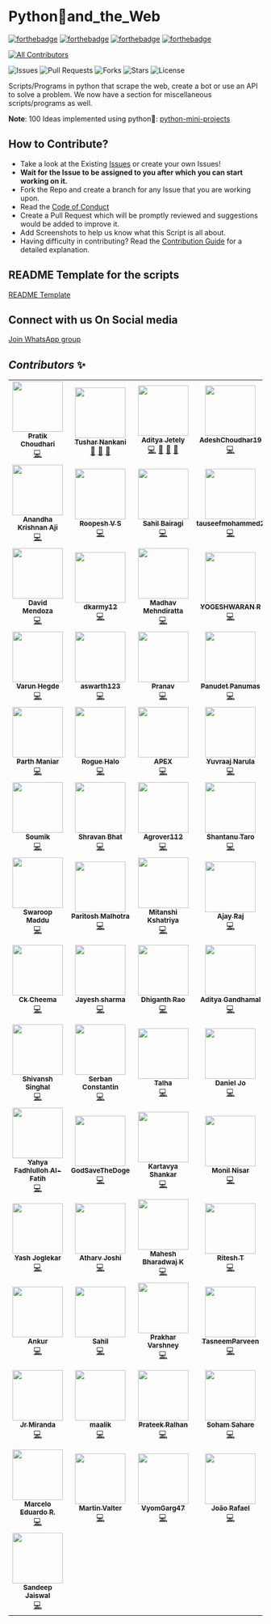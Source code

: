 # Python🐍and_the_Web

[![forthebadge](https://forthebadge.com/images/badges/built-by-developers.svg)](https://forthebadge.com)
[![forthebadge](https://forthebadge.com/images/badges/built-with-love.svg)](https://forthebadge.com)
[![forthebadge](https://forthebadge.com/images/badges/built-with-swag.svg)](https://forthebadge.com)
[![forthebadge](https://forthebadge.com/images/badges/made-with-python.svg)](https://forthebadge.com)

<!-- ALL-CONTRIBUTORS-BADGE:START - Do not remove or modify this section -->
[![All Contributors](https://img.shields.io/badge/all_contributors-99-orange.svg?style=flat-square)](#contributors-)
<!-- ALL-CONTRIBUTORS-BADGE:END -->

![Issues](https://img.shields.io/github/issues/Python-World/Python_and_the_Web)
![Pull Requests](https://img.shields.io/github/issues-pr/Python-World/Python_and_the_Web)
![Forks](https://img.shields.io/github/forks/Python-World/Python_and_the_Web)
![Stars](https://img.shields.io/github/stars/Python-World/Python_and_the_Web)
![License](https://img.shields.io/github/license/Python-World/Python_and_the_Web)

Scripts/Programs in python that scrape the web, create a bot or use an API to solve a problem.
We now have a section for miscellaneous scripts/programs as well.

**Note**: 100 Ideas implemented using python🐍: [python-mini-projects](https://python-world.github.io/python-mini-projects/#/)

## How to Contribute?

- Take a look at the Existing [Issues](https://github.com/Python-World/Python_and_the_Web/issues) or create your own Issues!
- **Wait for the Issue to be assigned to you after which you can start working on it.**
- Fork the Repo and create a branch for any Issue that you are working upon.
- Read the [Code of Conduct](https://github.com/Python-World/Python_and_the_Web/blob/master/CODE_OF_CONDUCT.md)
- Create a Pull Request which will be promptly reviewed and suggestions would be added to improve it.
- Add Screenshots to help us know what this Script is all about.
- Having difficulty in contributing? Read the [Contribution Guide](https://github.com/Python-World/Python_and_the_Web/blob/master/CONTRIBUTING.md) for a detailed explanation.

## README Template for the scripts

[README Template](https://github.com/Python-World/Python_and_the_Web/blob/master/README_TEMPLATE.md)

## Connect with us On Social media

[Join WhatsApp group](https://chat.whatsapp.com/Ghp25kidWLaGrAVA0G0GAa)

## *Contributors* ✨

<!-- ALL-CONTRIBUTORS-LIST:START - Do not remove or modify this section -->
<!-- prettier-ignore-start -->
<!-- markdownlint-disable -->
<table>
  <tr>
    <td align="center"><a href="https://www.linkedin.com/in/pratik-choudhari/"><img src="https://avatars3.githubusercontent.com/u/40862682?v=4" width="100px;" alt=""/><br /><sub><b>Pratik Choudhari</b></sub></a><br /><a href="https://github.com/Python-World/Python_and_the_Web/commits?author=pratik-choudhari" title="Code">💻</a></td>
    <td align="center"><a href="https://www.linkedin.com/in/tusharnankani"><img src="https://avatars1.githubusercontent.com/u/61280281?v=4" width="100px;" alt=""/><br /><sub><b>Tushar Nankani</b></sub></a><br /><a href="https://github.com/Python-World/Python_and_the_Web/commits?author=tusharnankani" title="Documentation">📖</a> <a href="https://github.com/Python-World/Python_and_the_Web/pulls?q=is%3Apr+reviewed-by%3Atusharnankani" title="Reviewed Pull Requests">👀</a> <a href="#projectManagement-tusharnankani" title="Project Management">📆</a></td>
    <td align="center"><a href="http://www.linkedin.com/in/aditya-jetely"><img src="https://avatars3.githubusercontent.com/u/42397096?v=4" width="100px;" alt=""/><br /><sub><b>Aditya Jetely</b></sub></a><br /><a href="https://github.com/Python-World/Python_and_the_Web/commits?author=AdityaJ7" title="Code">💻</a> <a href="https://github.com/Python-World/Python_and_the_Web/commits?author=AdityaJ7" title="Documentation">📖</a> <a href="https://github.com/Python-World/Python_and_the_Web/pulls?q=is%3Apr+reviewed-by%3AAdityaJ7" title="Reviewed Pull Requests">👀</a> <a href="#projectManagement-AdityaJ7" title="Project Management">📆</a></td>
    <td align="center"><a href="https://github.com/AdeshChoudhar19"><img src="https://avatars3.githubusercontent.com/u/60918872?v=4" width="100px;" alt=""/><br /><sub><b>AdeshChoudhar19</b></sub></a><br /><a href="https://github.com/Python-World/Python_and_the_Web/commits?author=AdeshChoudhar19" title="Code">💻</a></td>
    <td align="center"><a href="https://www.linkedin.com/in/ravishankar-chavare-84474a102/"><img src="https://avatars0.githubusercontent.com/u/33047641?v=4" width="100px;" alt=""/><br /><sub><b>Ravishankar Chavare</b></sub></a><br /><a href="https://github.com/Python-World/Python_and_the_Web/pulls?q=is%3Apr+reviewed-by%3Achavarera" title="Reviewed Pull Requests">👀</a> <a href="https://github.com/Python-World/Python_and_the_Web/commits?author=chavarera" title="Documentation">📖</a> <a href="#projectManagement-chavarera" title="Project Management">📆</a></td>
    <td align="center"><a href="https://github.com/Saujanya0910"><img src="https://avatars1.githubusercontent.com/u/55703178?v=4" width="100px;" alt=""/><br /><sub><b>Saujanya Pandey</b></sub></a><br /><a href="https://github.com/Python-World/Python_and_the_Web/commits?author=Saujanya0910" title="Code">💻</a></td>
    <td align="center"><a href="https://amitsingh-396e4.web.app/"><img src="https://avatars2.githubusercontent.com/u/57305134?v=4" width="100px;" alt=""/><br /><sub><b>amit singh</b></sub></a><br /><a href="https://github.com/Python-World/Python_and_the_Web/commits?author=amitsingh6391" title="Documentation">📖</a></td>
  </tr>
  <tr>
    <td align="center"><a href="https://github.com/anandhakrishnanaji"><img src="https://avatars2.githubusercontent.com/u/45736365?v=4" width="100px;" alt=""/><br /><sub><b>Anandha Krishnan Aji</b></sub></a><br /><a href="https://github.com/Python-World/Python_and_the_Web/commits?author=anandhakrishnanaji" title="Code">💻</a></td>
    <td align="center"><a href="https://github.com/roopeshvs"><img src="https://avatars3.githubusercontent.com/u/47831211?v=4" width="100px;" alt=""/><br /><sub><b>Roopesh V S</b></sub></a><br /><a href="https://github.com/Python-World/Python_and_the_Web/commits?author=roopeshvs" title="Code">💻</a></td>
    <td align="center"><a href="https://github.com/Sahil-k1509"><img src="https://avatars1.githubusercontent.com/u/55683054?v=4" width="100px;" alt=""/><br /><sub><b>Sahil Bairagi</b></sub></a><br /><a href="https://github.com/Python-World/Python_and_the_Web/commits?author=Sahil-k1509" title="Code">💻</a></td>
    <td align="center"><a href="https://github.com/tauseefmohammed2"><img src="https://avatars2.githubusercontent.com/u/35351464?v=4" width="100px;" alt=""/><br /><sub><b>tauseefmohammed2</b></sub></a><br /><a href="https://github.com/Python-World/Python_and_the_Web/commits?author=tauseefmohammed2" title="Code">💻</a></td>
    <td align="center"><a href="https://ameyanrd.github.io/"><img src="https://avatars1.githubusercontent.com/u/42608371?v=4" width="100px;" alt=""/><br /><sub><b>Ameya Deshpande</b></sub></a><br /><a href="https://github.com/Python-World/Python_and_the_Web/commits?author=ameyanrd" title="Code">💻</a></td>
    <td align="center"><a href="https://aravindha1234u.github.io"><img src="https://avatars0.githubusercontent.com/u/52521300?v=4" width="100px;" alt=""/><br /><sub><b>T3cH_W1z4rD</b></sub></a><br /><a href="https://github.com/Python-World/Python_and_the_Web/commits?author=Aravindha1234u" title="Code">💻</a></td>
    <td align="center"><a href="https://github.com/Meghana-12"><img src="https://avatars0.githubusercontent.com/u/44519203?v=4" width="100px;" alt=""/><br /><sub><b>Meghana Varanasi</b></sub></a><br /><a href="https://github.com/Python-World/Python_and_the_Web/commits?author=Meghana-12" title="Code">💻</a></td>
  </tr>
  <tr>
    <td align="center"><a href="https://github.com/mendoza"><img src="https://avatars1.githubusercontent.com/u/30415552?v=4" width="100px;" alt=""/><br /><sub><b>David Mendoza</b></sub></a><br /><a href="https://github.com/Python-World/Python_and_the_Web/commits?author=mendoza" title="Code">💻</a></td>
    <td align="center"><a href="https://github.com/dkarmy12"><img src="https://avatars1.githubusercontent.com/u/55491427?v=4" width="100px;" alt=""/><br /><sub><b>dkarmy12</b></sub></a><br /><a href="https://github.com/Python-World/Python_and_the_Web/commits?author=dkarmy12" title="Code">💻</a></td>
    <td align="center"><a href="http://madhavmehndiratta.me"><img src="https://avatars3.githubusercontent.com/u/43489174?v=4" width="100px;" alt=""/><br /><sub><b>Madhav Mehndiratta</b></sub></a><br /><a href="https://github.com/Python-World/Python_and_the_Web/commits?author=madhavmehndiratta" title="Code">💻</a></td>
    <td align="center"><a href="http://www.linkedin.com/in/yogeshwaran01"><img src="https://avatars1.githubusercontent.com/u/66836092?v=4" width="100px;" alt=""/><br /><sub><b>YOGESHWARAN R</b></sub></a><br /><a href="https://github.com/Python-World/Python_and_the_Web/commits?author=yogeshwaran01" title="Code">💻</a></td>
    <td align="center"><a href="http://pranav6670.github.io"><img src="https://avatars1.githubusercontent.com/u/31882923?v=4" width="100px;" alt=""/><br /><sub><b>Pranav  Natekar</b></sub></a><br /><a href="https://github.com/Python-World/Python_and_the_Web/commits?author=pranav6670" title="Code">💻</a></td>
    <td align="center"><a href="https://github.com/nj1902"><img src="https://avatars0.githubusercontent.com/u/56442920?v=4" width="100px;" alt=""/><br /><sub><b>DopeKid</b></sub></a><br /><a href="https://github.com/Python-World/Python_and_the_Web/commits?author=nj1902" title="Code">💻</a></td>
    <td align="center"><a href="https://github.com/rohitjoshi6"><img src="https://avatars1.githubusercontent.com/u/56406787?v=4" width="100px;" alt=""/><br /><sub><b>Rohit_Joshi</b></sub></a><br /><a href="https://github.com/Python-World/Python_and_the_Web/commits?author=rohitjoshi6" title="Code">💻</a></td>
  </tr>
  <tr>
    <td align="center"><a href="https://github.com/varuntumbe"><img src="https://avatars0.githubusercontent.com/u/44541344?v=4" width="100px;" alt=""/><br /><sub><b>Varun Hegde</b></sub></a><br /><a href="https://github.com/Python-World/Python_and_the_Web/commits?author=varuntumbe" title="Code">💻</a></td>
    <td align="center"><a href="https://github.com/aswarth123"><img src="https://avatars2.githubusercontent.com/u/53229329?v=4" width="100px;" alt=""/><br /><sub><b>aswarth123</b></sub></a><br /><a href="https://github.com/Python-World/Python_and_the_Web/commits?author=aswarth123" title="Code">💻</a></td>
    <td align="center"><a href="https://github.com/Vyprath"><img src="https://avatars3.githubusercontent.com/u/58635215?v=4" width="100px;" alt=""/><br /><sub><b>Pranav</b></sub></a><br /><a href="https://github.com/Python-World/Python_and_the_Web/commits?author=Vyprath" title="Code">💻</a></td>
    <td align="center"><a href="https://github.com/panudet-24mb"><img src="https://avatars3.githubusercontent.com/u/47716860?v=4" width="100px;" alt=""/><br /><sub><b>Panudet Panumas</b></sub></a><br /><a href="https://github.com/Python-World/Python_and_the_Web/commits?author=panudet-24mb" title="Code">💻</a></td>
    <td align="center"><a href="https://github.com/Jaideep07"><img src="https://avatars0.githubusercontent.com/u/53224282?v=4" width="100px;" alt=""/><br /><sub><b>Jaideep07</b></sub></a><br /><a href="https://github.com/Python-World/Python_and_the_Web/commits?author=Jaideep07" title="Code">💻</a></td>
    <td align="center"><a href="https://github.com/infern018"><img src="https://avatars1.githubusercontent.com/u/52378712?v=4" width="100px;" alt=""/><br /><sub><b>Vishwas Singh</b></sub></a><br /><a href="https://github.com/Python-World/Python_and_the_Web/commits?author=infern018" title="Code">💻</a></td>
    <td align="center"><a href="https://github.com/krishnajalan"><img src="https://avatars3.githubusercontent.com/u/69248796?v=4" width="100px;" alt=""/><br /><sub><b>Krishna Jalan</b></sub></a><br /><a href="https://github.com/Python-World/Python_and_the_Web/commits?author=krishnajalan" title="Documentation">📖</a></td>
  </tr>
  <tr>
    <td align="center"><a href="http://linkedin.com/in/parthdmaniar"><img src="https://avatars3.githubusercontent.com/u/45627498?v=4" width="100px;" alt=""/><br /><sub><b>Parth Maniar</b></sub></a><br /><a href="https://github.com/Python-World/Python_and_the_Web/commits?author=officialpm" title="Code">💻</a></td>
    <td align="center"><a href="https://github.com/Rogue-Halo"><img src="https://avatars3.githubusercontent.com/u/47247405?v=4" width="100px;" alt=""/><br /><sub><b>Rogue Halo</b></sub></a><br /><a href="https://github.com/Python-World/Python_and_the_Web/commits?author=Rogue-Halo" title="Code">💻</a></td>
    <td align="center"><a href="https://github.com/Apex-code"><img src="https://avatars2.githubusercontent.com/u/30106022?v=4" width="100px;" alt=""/><br /><sub><b>APEX</b></sub></a><br /><a href="https://github.com/Python-World/Python_and_the_Web/commits?author=Apex-code" title="Code">💻</a></td>
    <td align="center"><a href="https://github.com/yuvraajnarula"><img src="https://avatars3.githubusercontent.com/u/49155095?v=4" width="100px;" alt=""/><br /><sub><b>Yuvraaj Narula</b></sub></a><br /><a href="https://github.com/Python-World/Python_and_the_Web/commits?author=yuvraajnarula" title="Code">💻</a></td>
    <td align="center"><a href="https://github.com/Anshul275"><img src="https://avatars0.githubusercontent.com/u/54087991?v=4" width="100px;" alt=""/><br /><sub><b>Anshul275</b></sub></a><br /><a href="https://github.com/Python-World/Python_and_the_Web/commits?author=Anshul275" title="Code">💻</a></td>
    <td align="center"><a href="https://github.com/CaptainRoberts"><img src="https://avatars2.githubusercontent.com/u/25398128?v=4" width="100px;" alt=""/><br /><sub><b>Benji</b></sub></a><br /><a href="https://github.com/Python-World/Python_and_the_Web/commits?author=CaptainRoberts" title="Code">💻</a></td>
    <td align="center"><a href="https://bit.ly/3id01g8"><img src="https://avatars0.githubusercontent.com/u/52729944?v=4" width="100px;" alt=""/><br /><sub><b>Rajdeep Ray</b></sub></a><br /><a href="https://github.com/Python-World/Python_and_the_Web/commits?author=Rajdeep-Ray" title="Code">💻</a></td>
  </tr>
  <tr>
    <td align="center"><a href="https://araon.pythonanywhere.com"><img src="https://avatars0.githubusercontent.com/u/30241057?v=4" width="100px;" alt=""/><br /><sub><b>Soumik</b></sub></a><br /><a href="https://github.com/Python-World/Python_and_the_Web/commits?author=Araon" title="Code">💻</a></td>
    <td align="center"><a href="https://github.com/ShravanBhat"><img src="https://avatars3.githubusercontent.com/u/48554826?v=4" width="100px;" alt=""/><br /><sub><b>Shravan Bhat</b></sub></a><br /><a href="https://github.com/Python-World/Python_and_the_Web/commits?author=ShravanBhat" title="Code">💻</a></td>
    <td align="center"><a href="https://github.com/Agrover112"><img src="https://avatars3.githubusercontent.com/u/42321810?v=4" width="100px;" alt=""/><br /><sub><b>Agrover112</b></sub></a><br /><a href="https://github.com/Python-World/Python_and_the_Web/commits?author=Agrover112" title="Code">💻</a></td>
    <td align="center"><a href="https://github.com/ShantanuTaro"><img src="https://avatars3.githubusercontent.com/u/43516930?v=4" width="100px;" alt=""/><br /><sub><b>Shantanu Taro</b></sub></a><br /><a href="https://github.com/Python-World/Python_and_the_Web/commits?author=ShantanuTaro" title="Code">💻</a></td>
    <td align="center"><a href="https://suvamprogrammer.blogspot.com"><img src="https://avatars3.githubusercontent.com/u/32155332?v=4" width="100px;" alt=""/><br /><sub><b>suvam prasad</b></sub></a><br /><a href="https://github.com/Python-World/Python_and_the_Web/commits?author=SuvamPrasd" title="Code">💻</a></td>
    <td align="center"><a href="https://www.youtube.com/channel/UCpkxxb7y9nIlUlft5GKTNsg/"><img src="https://avatars3.githubusercontent.com/u/66870959?v=4" width="100px;" alt=""/><br /><sub><b>Mysterious-Owl</b></sub></a><br /><a href="https://github.com/Python-World/Python_and_the_Web/commits?author=Mysterious-Owl" title="Code">💻</a></td>
    <td align="center"><a href="https://github.com/antoniouaa"><img src="https://avatars0.githubusercontent.com/u/15040368?v=4" width="100px;" alt=""/><br /><sub><b>Alex Antoniou</b></sub></a><br /><a href="https://github.com/Python-World/Python_and_the_Web/commits?author=antoniouaa" title="Code">💻</a></td>
  </tr>
  <tr>
    <td align="center"><a href="https://github.com/swaroopmaddu"><img src="https://avatars1.githubusercontent.com/u/24986270?v=4" width="100px;" alt=""/><br /><sub><b>Swaroop Maddu</b></sub></a><br /><a href="https://github.com/Python-World/Python_and_the_Web/commits?author=swaroopmaddu" title="Code">💻</a></td>
    <td align="center"><a href="https://github.com/malhotra-paritosh"><img src="https://avatars1.githubusercontent.com/u/29488556?v=4" width="100px;" alt=""/><br /><sub><b>Paritosh Malhotra</b></sub></a><br /><a href="https://github.com/Python-World/Python_and_the_Web/commits?author=malhotra-paritosh" title="Code">💻</a></td>
    <td align="center"><a href="https://github.com/MitanshiKshatriya"><img src="https://avatars1.githubusercontent.com/u/42690596?v=4" width="100px;" alt=""/><br /><sub><b>Mitanshi Kshatriya</b></sub></a><br /><a href="https://github.com/Python-World/Python_and_the_Web/commits?author=MitanshiKshatriya" title="Code">💻</a></td>
    <td align="center"><a href="https://github.com/Ajay-Raj-S"><img src="https://avatars0.githubusercontent.com/u/29999212?v=4" width="100px;" alt=""/><br /><sub><b>Ajay Raj</b></sub></a><br /><a href="https://github.com/Python-World/Python_and_the_Web/commits?author=Ajay-Raj-S" title="Code">💻</a></td>
    <td align="center"><a href="https://xinyixiang.github.io/PersonalWebsiteXinyi/"><img src="https://avatars1.githubusercontent.com/u/30137615?v=4" width="100px;" alt=""/><br /><sub><b>Xinyi Xiang</b></sub></a><br /><a href="https://github.com/Python-World/Python_and_the_Web/commits?author=xinyixiang" title="Code">💻</a></td>
    <td align="center"><a href="https://github.com/chhipashubham970"><img src="https://avatars2.githubusercontent.com/u/54745010?v=4" width="100px;" alt=""/><br /><sub><b>Shubham Chhipa</b></sub></a><br /><a href="https://github.com/Python-World/Python_and_the_Web/commits?author=chhipashubham970" title="Code">💻</a></td>
    <td align="center"><a href="https://github.com/Jayanth19524"><img src="https://avatars0.githubusercontent.com/u/65494099?v=4" width="100px;" alt=""/><br /><sub><b>G V S Jayanth</b></sub></a><br /><a href="https://github.com/Python-World/Python_and_the_Web/commits?author=Jayanth19524" title="Code">💻</a></td>
  </tr>
  <tr>
    <td align="center"><a href="https://github.com/Cheemashyper"><img src="https://avatars2.githubusercontent.com/u/68045666?v=4" width="100px;" alt=""/><br /><sub><b>Ck Cheema</b></sub></a><br /><a href="https://github.com/Python-World/Python_and_the_Web/commits?author=Cheemashyper" title="Code">💻</a></td>
    <td align="center"><a href="https://github.com/jaesharma"><img src="https://avatars2.githubusercontent.com/u/44082416?v=4" width="100px;" alt=""/><br /><sub><b>Jayesh sharma</b></sub></a><br /><a href="https://github.com/Python-World/Python_and_the_Web/commits?author=jaesharma" title="Code">💻</a></td>
    <td align="center"><a href="http://dhiganthrao.github.io"><img src="https://avatars0.githubusercontent.com/u/53207198?v=4" width="100px;" alt=""/><br /><sub><b>Dhiganth Rao</b></sub></a><br /><a href="https://github.com/Python-World/Python_and_the_Web/commits?author=dhiganthrao" title="Code">💻</a></td>
    <td align="center"><a href="https://github.com/adityagandhamal"><img src="https://avatars0.githubusercontent.com/u/61016383?v=4" width="100px;" alt=""/><br /><sub><b>Aditya Gandhamal</b></sub></a><br /><a href="https://github.com/Python-World/Python_and_the_Web/commits?author=adityagandhamal" title="Code">💻</a></td>
    <td align="center"><a href="https://hardik.urspace.io/"><img src="https://avatars3.githubusercontent.com/u/25060629?v=4" width="100px;" alt=""/><br /><sub><b>HARDIK DADHICH</b></sub></a><br /><a href="https://github.com/Python-World/Python_and_the_Web/commits?author=hardik-dadhich" title="Code">💻</a></td>
    <td align="center"><a href="https://github.com/twozero88"><img src="https://avatars0.githubusercontent.com/u/44749717?v=4" width="100px;" alt=""/><br /><sub><b>twozero88</b></sub></a><br /><a href="https://github.com/Python-World/Python_and_the_Web/commits?author=twozero88" title="Code">💻</a></td>
    <td align="center"><a href="https://github.com/namanshah01"><img src="https://avatars1.githubusercontent.com/u/64421164?v=4" width="100px;" alt=""/><br /><sub><b>Naman Shah</b></sub></a><br /><a href="https://github.com/Python-World/Python_and_the_Web/commits?author=namanshah01" title="Code">💻</a></td>
  </tr>
  <tr>
    <td align="center"><a href="https://www.kaggle.com/shivanshsinghal107"><img src="https://avatars3.githubusercontent.com/u/47008582?v=4" width="100px;" alt=""/><br /><sub><b>Shivansh Singhal</b></sub></a><br /><a href="https://github.com/Python-World/Python_and_the_Web/commits?author=shivanshsinghal107" title="Code">💻</a></td>
    <td align="center"><a href="https://fuzz.me.uk"><img src="https://avatars0.githubusercontent.com/u/1335181?v=4" width="100px;" alt=""/><br /><sub><b>Serban Constantin</b></sub></a><br /><a href="https://github.com/Python-World/Python_and_the_Web/commits?author=fuzzmz" title="Code">💻</a></td>
    <td align="center"><a href="https://github.com/symtalha14"><img src="https://avatars2.githubusercontent.com/u/26308379?v=4" width="100px;" alt=""/><br /><sub><b>Talha</b></sub></a><br /><a href="https://github.com/Python-World/Python_and_the_Web/commits?author=symtalha14" title="Code">💻</a></td>
    <td align="center"><a href="https://github.com/danieljo09"><img src="https://avatars0.githubusercontent.com/u/67842986?v=4" width="100px;" alt=""/><br /><sub><b>Daniel Jo</b></sub></a><br /><a href="https://github.com/Python-World/Python_and_the_Web/commits?author=danieljo09" title="Code">💻</a></td>
    <td align="center"><a href="http://rohitsaini.pythonanywhere.com/"><img src="https://avatars2.githubusercontent.com/u/40729749?v=4" width="100px;" alt=""/><br /><sub><b>Rohit Kumar Saini</b></sub></a><br /><a href="https://github.com/Python-World/Python_and_the_Web/commits?author=rockingrohit9639" title="Code">💻</a></td>
    <td align="center"><a href="https://github.com/arthuralmeida93"><img src="https://avatars0.githubusercontent.com/u/13452140?v=4" width="100px;" alt=""/><br /><sub><b>Arthur</b></sub></a><br /><a href="https://github.com/Python-World/Python_and_the_Web/commits?author=arthuralmeida93" title="Code">💻</a></td>
    <td align="center"><a href="https://github.com/StarSeeker123"><img src="https://avatars0.githubusercontent.com/u/57768079?v=4" width="100px;" alt=""/><br /><sub><b>StarSeeker123</b></sub></a><br /><a href="https://github.com/Python-World/Python_and_the_Web/commits?author=StarSeeker123" title="Code">💻</a></td>
  </tr>
  <tr>
    <td align="center"><a href="https://github.com/k1m0ch1"><img src="https://avatars0.githubusercontent.com/u/5756522?v=4" width="100px;" alt=""/><br /><sub><b>Yahya Fadhlulloh Al-Fatih</b></sub></a><br /><a href="https://github.com/Python-World/Python_and_the_Web/commits?author=k1m0ch1" title="Code">💻</a></td>
    <td align="center"><a href="https://github.com/GodSaveTheDoge"><img src="https://avatars0.githubusercontent.com/u/51802433?v=4" width="100px;" alt=""/><br /><sub><b>GodSaveTheDoge</b></sub></a><br /><a href="https://github.com/Python-World/Python_and_the_Web/commits?author=GodSaveTheDoge" title="Code">💻</a></td>
    <td align="center"><a href="https://github.com/kartavyashankar"><img src="https://avatars3.githubusercontent.com/u/55027697?v=4" width="100px;" alt=""/><br /><sub><b>Kartavya Shankar</b></sub></a><br /><a href="https://github.com/Python-World/Python_and_the_Web/commits?author=kartavyashankar" title="Code">💻</a></td>
    <td align="center"><a href="https://github.com/MNISAR"><img src="https://avatars2.githubusercontent.com/u/20768577?v=4" width="100px;" alt=""/><br /><sub><b>Monil Nisar</b></sub></a><br /><a href="https://github.com/Python-World/Python_and_the_Web/commits?author=MNISAR" title="Code">💻</a></td>
    <td align="center"><a href="https://github.com/wolflegend99"><img src="https://avatars2.githubusercontent.com/u/38404778?v=4" width="100px;" alt=""/><br /><sub><b>wolflegend99</b></sub></a><br /><a href="https://github.com/Python-World/Python_and_the_Web/commits?author=wolflegend99" title="Code">💻</a></td>
    <td align="center"><a href="https://www.linkedin.com/in/schezeen-fazulbhoy-6a5957110/"><img src="https://avatars1.githubusercontent.com/u/28871211?v=4" width="100px;" alt=""/><br /><sub><b>Schezeen Fazulbhoy</b></sub></a><br /><a href="https://github.com/Python-World/Python_and_the_Web/commits?author=schezfaz" title="Code">💻</a></td>
    <td align="center"><a href="https://github.com/jairoufps"><img src="https://avatars2.githubusercontent.com/u/23509868?v=4" width="100px;" alt=""/><br /><sub><b>jairoufps</b></sub></a><br /><a href="https://github.com/Python-World/Python_and_the_Web/commits?author=jairoufps" title="Code">💻</a></td>
  </tr>
  <tr>
    <td align="center"><a href="https://github.com/YASHBRO"><img src="https://avatars3.githubusercontent.com/u/67703411?v=4" width="100px;" alt=""/><br /><sub><b>Yash Joglekar</b></sub></a><br /><a href="https://github.com/Python-World/Python_and_the_Web/commits?author=YASHBRO" title="Code">💻</a></td>
    <td align="center"><a href="https://github.com/Atharv-Joshi"><img src="https://avatars1.githubusercontent.com/u/53505850?v=4" width="100px;" alt=""/><br /><sub><b>Atharv Joshi</b></sub></a><br /><a href="https://github.com/Python-World/Python_and_the_Web/commits?author=Atharv-Joshi" title="Code">💻</a></td>
    <td align="center"><a href="http://maheshbharadwaj.github.io/"><img src="https://avatars2.githubusercontent.com/u/48756374?v=4" width="100px;" alt=""/><br /><sub><b>Mahesh Bharadwaj K</b></sub></a><br /><a href="https://github.com/Python-World/Python_and_the_Web/commits?author=MaheshBharadwaj" title="Code">💻</a></td>
    <td align="center"><a href="https://github.com/ritesh-dt"><img src="https://avatars0.githubusercontent.com/u/53569176?v=4" width="100px;" alt=""/><br /><sub><b>Ritesh T</b></sub></a><br /><a href="https://github.com/Python-World/Python_and_the_Web/commits?author=ritesh-dt" title="Code">💻</a></td>
    <td align="center"><a href="https://github.com/TEMHITHORPHE"><img src="https://avatars0.githubusercontent.com/u/19387360?v=4" width="100px;" alt=""/><br /><sub><b>TEMITOPE</b></sub></a><br /><a href="https://github.com/Python-World/Python_and_the_Web/commits?author=TEMHITHORPHE" title="Code">💻</a></td>
    <td align="center"><a href="https://www.linkedin.com/in/vani-gupta-b2245315a/"><img src="https://avatars2.githubusercontent.com/u/53790649?v=4" width="100px;" alt=""/><br /><sub><b>Vani Gupta</b></sub></a><br /><a href="https://github.com/Python-World/Python_and_the_Web/commits?author=vanigupta20024" title="Code">💻</a></td>
    <td align="center"><a href="http://linkedin.com/in/aakash-dinkar-1307"><img src="https://avatars2.githubusercontent.com/u/35952953?v=4" width="100px;" alt=""/><br /><sub><b>Aakash Dinkar</b></sub></a><br /><a href="https://github.com/Python-World/Python_and_the_Web/commits?author=aakashdinkar" title="Code">💻</a></td>
  </tr>
  <tr>
    <td align="center"><a href="https://ankdos.github.io/"><img src="https://avatars1.githubusercontent.com/u/20462784?v=4" width="100px;" alt=""/><br /><sub><b>Ankur</b></sub></a><br /><a href="https://github.com/Python-World/Python_and_the_Web/commits?author=AnkDos" title="Code">💻</a></td>
    <td align="center"><a href="https://imsahil007.github.io/"><img src="https://avatars2.githubusercontent.com/u/35963992?v=4" width="100px;" alt=""/><br /><sub><b>Sahil</b></sub></a><br /><a href="https://github.com/Python-World/Python_and_the_Web/commits?author=imsahil007" title="Code">💻</a></td>
    <td align="center"><a href="https://prkhrv.github.io/about"><img src="https://avatars1.githubusercontent.com/u/31151040?v=4" width="100px;" alt=""/><br /><sub><b>Prakhar Varshney</b></sub></a><br /><a href="https://github.com/Python-World/Python_and_the_Web/commits?author=prkhrv" title="Code">💻</a></td>
    <td align="center"><a href="https://github.com/TasneemParveen"><img src="https://avatars3.githubusercontent.com/u/68861514?v=4" width="100px;" alt=""/><br /><sub><b>TasneemParveen</b></sub></a><br /><a href="https://github.com/Python-World/Python_and_the_Web/commits?author=TasneemParveen" title="Code">💻</a></td>
    <td align="center"><a href="https://github.com/code-netizen"><img src="https://avatars2.githubusercontent.com/u/69101896?v=4" width="100px;" alt=""/><br /><sub><b>Tushar</b></sub></a><br /><a href="https://github.com/Python-World/Python_and_the_Web/commits?author=code-netizen" title="Code">💻</a></td>
    <td align="center"><a href="https://github.com/abhinavanand123"><img src="https://avatars1.githubusercontent.com/u/64692981?v=4" width="100px;" alt=""/><br /><sub><b>abhinavanand123</b></sub></a><br /><a href="https://github.com/Python-World/Python_and_the_Web/commits?author=abhinavanand123" title="Code">💻</a></td>
    <td align="center"><a href="https://github.com/KhushiGangopadhyay"><img src="https://avatars0.githubusercontent.com/u/54475447?v=4" width="100px;" alt=""/><br /><sub><b>Khushi Gangopadhyay</b></sub></a><br /><a href="https://github.com/Python-World/Python_and_the_Web/commits?author=KhushiGangopadhyay" title="Code">💻</a></td>
  </tr>
  <tr>
    <td align="center"><a href="https://github.com/jrmiranda"><img src="https://avatars3.githubusercontent.com/u/14045511?v=4" width="100px;" alt=""/><br /><sub><b>Jr Miranda</b></sub></a><br /><a href="https://github.com/Python-World/Python_and_the_Web/commits?author=jrmiranda" title="Code">💻</a></td>
    <td align="center"><a href="http://ritik-malik.github.io"><img src="https://avatars3.githubusercontent.com/u/43749596?v=4" width="100px;" alt=""/><br /><sub><b>maalik</b></sub></a><br /><a href="https://github.com/Python-World/Python_and_the_Web/commits?author=ritik-malik" title="Code">💻</a></td>
    <td align="center"><a href="https://prateekralhan.com"><img src="https://avatars2.githubusercontent.com/u/29462447?v=4" width="100px;" alt=""/><br /><sub><b>Prateek Ralhan</b></sub></a><br /><a href="https://github.com/Python-World/Python_and_the_Web/commits?author=prateekralhan" title="Code">💻</a></td>
    <td align="center"><a href="http://sohamsahare123.github.io"><img src="https://avatars1.githubusercontent.com/u/44804981?v=4" width="100px;" alt=""/><br /><sub><b>Soham Sahare</b></sub></a><br /><a href="https://github.com/Python-World/Python_and_the_Web/commits?author=sohamsahare123" title="Code">💻</a></td>
    <td align="center"><a href="https://github.com/ADV1K"><img src="https://avatars3.githubusercontent.com/u/35737096?v=4" width="100px;" alt=""/><br /><sub><b>Advik</b></sub></a><br /><a href="https://github.com/Python-World/Python_and_the_Web/commits?author=ADV1K" title="Code">💻</a></td>
    <td align="center"><a href="https://github.com/lavish619"><img src="https://avatars2.githubusercontent.com/u/61247512?v=4" width="100px;" alt=""/><br /><sub><b>Lavish Bansal</b></sub></a><br /><a href="https://github.com/Python-World/Python_and_the_Web/commits?author=lavish619" title="Code">💻</a></td>
    <td align="center"><a href="https://github.com/dzaytsev91"><img src="https://avatars0.githubusercontent.com/u/20444664?v=4" width="100px;" alt=""/><br /><sub><b>Zaytsev Dmitriy</b></sub></a><br /><a href="https://github.com/Python-World/Python_and_the_Web/commits?author=dzaytsev91" title="Code">💻</a></td>
  </tr>
  <tr>
    <td align="center"><a href="https://github.com/SeaSkyThe"><img src="https://avatars2.githubusercontent.com/u/25724879?v=4" width="100px;" alt=""/><br /><sub><b>Marcelo Eduardo R.</b></sub></a><br /><a href="https://github.com/Python-World/Python_and_the_Web/commits?author=SeaSkyThe" title="Code">💻</a></td>
    <td align="center"><a href="https://github.com/valterm"><img src="https://avatars2.githubusercontent.com/u/11588074?v=4" width="100px;" alt=""/><br /><sub><b>Martin Valter</b></sub></a><br /><a href="https://github.com/Python-World/Python_and_the_Web/commits?author=valterm" title="Code">💻</a></td>
    <td align="center"><a href="https://github.com/VyomGarg47"><img src="https://avatars0.githubusercontent.com/u/55129843?v=4" width="100px;" alt=""/><br /><sub><b>VyomGarg47</b></sub></a><br /><a href="https://github.com/Python-World/Python_and_the_Web/commits?author=VyomGarg47" title="Code">💻</a></td>
    <td align="center"><a href="https://github.com/jrcamelo"><img src="https://avatars1.githubusercontent.com/u/21991537?v=4" width="100px;" alt=""/><br /><sub><b>João Rafael</b></sub></a><br /><a href="https://github.com/Python-World/Python_and_the_Web/commits?author=jrcamelo" title="Code">💻</a></td>
    <td align="center"><a href="https://github.com/asiskumarroy"><img src="https://avatars2.githubusercontent.com/u/44539859?v=4" width="100px;" alt=""/><br /><sub><b>Asis Kumar Roy</b></sub></a><br /><a href="https://github.com/Python-World/Python_and_the_Web/commits?author=asiskumarroy" title="Code">💻</a></td>
    <td align="center"><a href="https://github.com/jaynarw"><img src="https://avatars0.githubusercontent.com/u/36211228?v=4" width="100px;" alt=""/><br /><sub><b>Jayesh Narwaria</b></sub></a><br /><a href="https://github.com/Python-World/Python_and_the_Web/commits?author=jaynarw" title="Code">💻</a></td>
    <td align="center"><a href="https://github.com/priya-mane"><img src="https://avatars1.githubusercontent.com/u/65249083?v=4" width="100px;" alt=""/><br /><sub><b>Priya Mane</b></sub></a><br /><a href="https://github.com/Python-World/Python_and_the_Web/commits?author=priya-mane" title="Code">💻</a></td>
  </tr>
  <tr>
    <td align="center"><a href="https://sandyjswl.github.io/"><img src="https://avatars2.githubusercontent.com/u/25723594?v=4" width="100px;" alt=""/><br /><sub><b>Sandeep Jaiswal</b></sub></a><br /><a href="https://github.com/Python-World/Python_and_the_Web/commits?author=sandyjswl" title="Code">💻</a></td>
  </tr>
</table>

<!-- markdownlint-enable -->
<!-- prettier-ignore-end -->
<!-- ALL-CONTRIBUTORS-LIST:END -->
